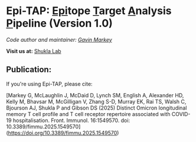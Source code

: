 # Epi-TAP: <ins>Epi</ins>tope <ins>T</ins>arget <ins>A</ins>nalysis <ins>P</ins>ipeline (Version 1.0)

*Code author and maintainer: [Gavin Markey](https://pure.ulster.ac.uk/en/persons/gavin-markey)*

**Visit us at:** [Shukla Lab](https://shuklalab.github.io/)

## Publication:
If you're using Epi-TAP, please cite:

[Markey G, McLaughlin J, McDaid D, Lynch SM, English A, Alexander HD, Kelly M, Bhavsar M, McGilligan V, Zhang S-D, Murray EK, Rai TS, Walsh C, Bjourson AJ, Shukla P and Gibson DS (2025) Distinct Omicron longitudinal memory T cell profile and T cell receptor repertoire associated with COVID-19 hospitalisation. Front. Immunol. 16:1549570. doi: 10.3389/fimmu.2025.1549570] (https://doi.org/10.3389/fimmu.2025.1549570)
